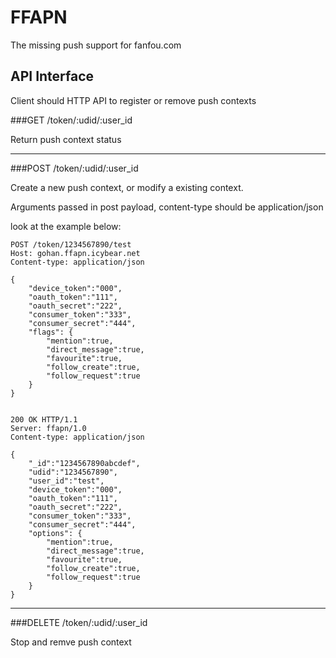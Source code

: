 FFAPN
===

The missing push support for fanfou.com

API Interface
---

Client should HTTP API to register or remove push contexts

###GET /token/:udid/:user_id

Return push context status

---

###POST /token/:udid/:user_id

Create a new push context, or modify a existing context.

Arguments passed in post payload, content-type should be application/json

look at the example below:

```
POST /token/1234567890/test
Host: gohan.ffapn.icybear.net
Content-type: application/json

{
	"device_token":"000",
	"oauth_token":"111",
	"oauth_secret":"222",
	"consumer_token":"333",
	"consumer_secret":"444",
	"flags": {
		"mention":true,
		"direct_message":true,
		"favourite":true,
		"follow_create":true,
		"follow_request":true	
	}
}


200 OK HTTP/1.1
Server: ffapn/1.0
Content-type: application/json

{
	"_id":"1234567890abcdef",
	"udid":"1234567890",
	"user_id":"test",
	"device_token":"000",
	"oauth_token":"111",
	"oauth_secret":"222",
	"consumer_token":"333",
	"consumer_secret":"444",
	"options": {
		"mention":true,
		"direct_message":true,
		"favourite":true,
		"follow_create":true,
		"follow_request":true	
	}
}

```

---

###DELETE /token/:udid/:user_id

Stop and remve push context
